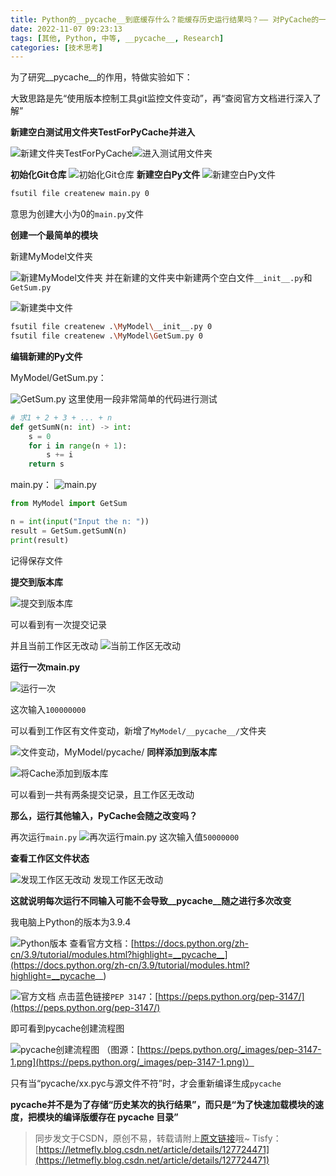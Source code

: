 ```yaml
---
title: Python的__pycache__到底缓存什么？能缓存历史运行结果吗？—— 对PyCache的一点研究
date: 2022-11-07 09:23:13
tags: [其他, Python, 中等, __pycache__, Research]
categories: [技术思考]
---
```


为了研究__pycache__的作用，特做实验如下：

大致思路是先“使用版本控制工具git监控文件变动”，再“查阅官方文档进行深入了解”

**新建空白测试用文件夹TestForPyCache并进入**

![新建文件夹TestForPyCache](https://cors.tisfy.eu.org/https://img-blog.csdnimg.cn/4169ac9af5ba48abbddc7974741472f2.png)![进入测试用文件夹](https://cors.tisfy.eu.org/https://img-blog.csdnimg.cn/3a997d70d29948a79e2f0086108c707f.png)

**初始化Git仓库**
![初始化Git仓库](https://cors.tisfy.eu.org/https://img-blog.csdnimg.cn/dcced958c5fc4f2c80fa9d615919c85d.png)
**新建空白Py文件**
![新建空白Py文件](https://cors.tisfy.eu.org/https://img-blog.csdnimg.cn/99482b978a784ace980b051538887ea5.png)

```bash
fsutil file createnew main.py 0
```

意思为创建大小为0的```main.py```文件

**创建一个最简单的模块**

新建MyModel文件夹

![新建MyModel文件夹](https://cors.tisfy.eu.org/https://img-blog.csdnimg.cn/b7e0ef89d40e4c5dbea8f626cdbbc295.png)
并在新建的文件夹中新建两个空白文件```__init__.py```和```GetSum.py```

![新建类中文件](https://cors.tisfy.eu.org/https://img-blog.csdnimg.cn/81f5acb778964ebda2da52d442d43928.png)

```bash
fsutil file createnew .\MyModel\__init__.py 0
fsutil file createnew .\MyModel\GetSum.py 0
```

**编辑新建的Py文件**

MyModel/GetSum.py：

![GetSum.py](https://cors.tisfy.eu.org/https://img-blog.csdnimg.cn/2e97c7230b0f41989ed1c8e31412b2ff.png)
这里使用一段非常简单的代码进行测试

```python
# 求1 + 2 + 3 + ... + n
def getSumN(n: int) -> int:
    s = 0
    for i in range(n + 1):
        s += i
    return s
```

main.py：
![main.py](https://cors.tisfy.eu.org/https://img-blog.csdnimg.cn/89e44579e76e4d45ab67e1744601b26b.png)
```python
from MyModel import GetSum

n = int(input("Input the n: "))
result = GetSum.getSumN(n)
print(result)
```

记得保存文件

**提交到版本库**

![提交到版本库](https://cors.tisfy.eu.org/https://img-blog.csdnimg.cn/d63fe54698254eb5a5a51c0ecf8629a3.png)

可以看到有一次提交记录

并且当前工作区无改动
![当前工作区无改动](https://cors.tisfy.eu.org/https://img-blog.csdnimg.cn/132df6921de64b45b3118b8d1896fab7.png)

**运行一次main.py**


![运行一次](https://cors.tisfy.eu.org/https://img-blog.csdnimg.cn/c490775fdfec48afb0403a2e4a2759f9.png)

这次输入```100000000```

可以看到工作区有文件变动，新增了```MyModel/__pycache__/```文件夹

![文件变动，MyModel/__pycache__/](https://cors.tisfy.eu.org/https://img-blog.csdnimg.cn/d97a5af15dd44ef69d5a7be1e5c197c3.png)
**同样添加到版本库**

![将Cache添加到版本库](https://cors.tisfy.eu.org/https://img-blog.csdnimg.cn/5c52fb641dd44fbf902d298753b92cd0.png)

可以看到一共有两条提交记录，且工作区无改动

**那么，运行其他输入，PyCache会随之改变吗？**

再次运行```main.py```
![再次运行main.py](https://cors.tisfy.eu.org/https://img-blog.csdnimg.cn/690a97083a964a82802ef96cb2abd3c0.png)
这次输入值```50000000```

**查看工作区文件状态**

![发现工作区无改动](https://cors.tisfy.eu.org/https://img-blog.csdnimg.cn/6dc111f054224ed5b0bec9edf1ce1aac.png)
发现工作区无改动

**这就说明每次运行不同输入可能不会导致__pycache__随之进行多次改变**

我电脑上Python的版本为3.9.4

![Python版本](https://cors.tisfy.eu.org/https://img-blog.csdnimg.cn/f51862280523486683f13791133f8260.png)
查看官方文档：[https://docs.python.org/zh-cn/3.9/tutorial/modules.html?highlight=__pycache__](https://docs.python.org/zh-cn/3.9/tutorial/modules.html?highlight=__pycache__)

![官方文档](https://cors.tisfy.eu.org/https://img-blog.csdnimg.cn/22923d72a1a94e57b53ab51661da0bc3.png)
点击蓝色链接```PEP 3147```：[https://peps.python.org/pep-3147/](https://peps.python.org/pep-3147/)

即可看到pycache创建流程图

![pycache创建流程图](https://cors.tisfy.eu.org/https://img-blog.csdnimg.cn/25737ed5801d4ce696519775e4f3587e.png)
（图源：[https://peps.python.org/_images/pep-3147-1.png](https://peps.python.org/_images/pep-3147-1.png)）

只有当“pycache/xx.pyc与源文件不符”时，才会重新编译生成```pycache```

**pycache并不是为了存储“历史某次的执行结果”，而只是“为了快速加载模块的速度，把模块的编译版缓存在 __pycache__ 目录”**

> 同步发文于CSDN，原创不易，转载请附上[原文链接](https://blog.letmefly.xyz/2022/11/07/Other-Python-ResearchForPycache/)哦~
> Tisfy：[https://letmefly.blog.csdn.net/article/details/127724471](https://letmefly.blog.csdn.net/article/details/127724471)

